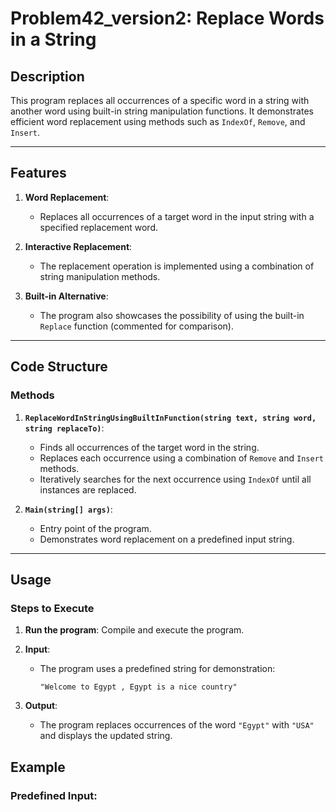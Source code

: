 # Problem42_version2: Replace Words in a String

## Description
This program replaces all occurrences of a specific word in a string with another word using built-in string manipulation functions. It demonstrates efficient word replacement using methods such as `IndexOf`, `Remove`, and `Insert`.

---

## Features

1. **Word Replacement**:
   - Replaces all occurrences of a target word in the input string with a specified replacement word.

2. **Interactive Replacement**:
   - The replacement operation is implemented using a combination of string manipulation methods.

3. **Built-in Alternative**:
   - The program also showcases the possibility of using the built-in `Replace` function (commented for comparison).

---

## Code Structure

### Methods

1. **`ReplaceWordInStringUsingBuiltInFunction(string text, string word, string replaceTo)`**:
   - Finds all occurrences of the target word in the string.
   - Replaces each occurrence using a combination of `Remove` and `Insert` methods.
   - Iteratively searches for the next occurrence using `IndexOf` until all instances are replaced.

2. **`Main(string[] args)`**:
   - Entry point of the program.
   - Demonstrates word replacement on a predefined input string.

---

## Usage

### Steps to Execute
1. **Run the program**:
   Compile and execute the program.

2. **Input**:
   - The program uses a predefined string for demonstration:
     ```
     "Welcome to Egypt , Egypt is a nice country"
     ```

3. **Output**:
   - The program replaces occurrences of the word `"Egypt"` with `"USA"` and displays the updated string.
## Example

### Predefined Input:

